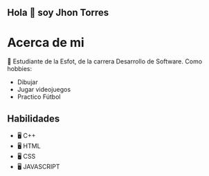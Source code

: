 ## Hola 👋 soy Jhon Torres

# Acerca de mi
 📓 Estudiante de la Esfot, de la carrera Desarrollo de Software.
 Como hobbies:
  - Dibujar 
  - Jugar videojuegos 
  - Practico Fútbol
  
## Habilidades

- 🖥 C++
- 🖥 HTML
- 🖥 CSS
- 🖥 JAVASCRIPT
